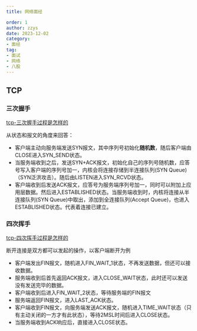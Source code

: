 ```yaml
---
title: 网络面经

order: 1
author: zzys
date: 2023-12-02
category:
- 面经
tag:
- 面试
- 网络
- 八股
---
```


## TCP

### 三次握手

[tcp-三次握手过程是怎样的](https://xiaolincoding.com/network/3_tcp/tcp_interview.html#tcp-三次握手过程是怎样的)

从状态和报文的角度来回答：

- 客户端主动向服务端发送SYN报文，其中序列号初始化**随机数**，随后客户端由CLOSE进入SYN_SEND状态。
- 当服务端收到之后，发送SYN+ACK报文，初始化自己的序列号随机数，应答号写入客户端的序列号加一，内核会将连接存储到半连接队列(SYN Queue)（SYN泛洪攻击）。随后由LISTEN进入SYN_RCVD状态。
- 客户端收到后发送ACK报文，应答号为服务端序列号加一，同时可以附加上应用层数据。然后进入ESTABLISHED状态。当服务端收到时，内核将连接从半连接队列(SYN Queue)中取出，添加到全连接队列(Accept Queue)，也进入ESTABLISHED状态。代表着连接已建立。

### 四次挥手

[tcp-四次挥手过程是怎样的](https://xiaolincoding.com/network/3_tcp/tcp_interview.html#tcp-四次挥手过程是怎样的)

断开连接是双方都可以发起的操作，以客户端断开为例

- 客户端发出FIN报文，随机进入FIN_WAIT_1状态，不再发送数据，但还可以接收数据。
- 服务端收到后首先返回ACK报文，进入CLOSE_WAIT状态，此时还可以发送没有发送完毕的数据。
- 客户端收到后进入FIN_WAIT_2状态，等待服务端的FIN报文
- 服务端返回FIN报文，进入LAST_ACK状态。
- 客户端收到FIN报文，向服务端发送ACK报文，随机进入TIME_WAIT状态（只有主动关闭的一方才有此状态），等待2MSL时间后进入CLOSE状态。
- 当服务端收到ACK响应后，直接进入CLOSE状态。
